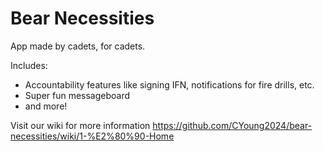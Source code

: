 # Bear Necessities

App made by cadets, for cadets.

Includes:

- Accountability features like signing IFN, notifications for fire drills, etc.
- Super fun messageboard
- and more!

Visit our wiki for more information https://github.com/CYoung2024/bear-necessities/wiki/1-%E2%80%90-Home
